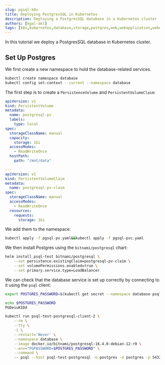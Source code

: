 ```yaml
---
slug: pgsql-k8s
title: Deploying PostgresSQL in Kubernetes 
description: Deploying a PostgresSQL database in a Kubernetes cluster
authors: [kgal-akl]
tags: [k8s,kubernetes,database,storage,postgres,web,webapplication,webdevelopment]
---
```


In this tutorial we deploy a PostgresSQL database in Kubernetes cluster.

<!-- truncate -->

## Set Up Postgres

We first create a new namespace to hold the database-related services.

```bash
kubectl create namespace database
kubectl config set-context --current --namespace database
```

The first step is to create a `PersistenceVolume` and `PersistentVolumeClaim`:

```yaml title
apiVersion: v1
kind: PersistentVolume
metadata:
  name: postgresql-pv
  labels:
    type: local
spec:
  storageClassName: manual
  capacity:
    storage: 1Gi
  accessModes:
    - ReadWriteOnce
  hostPath:
    path: "/mnt/data"

---
apiVersion: v1
kind: PersistentVolumeClaim
metadata:
  name: postgresql-pv-claim
spec:
  storageClassName: manual
  accessModes:
    - ReadWriteOnce
  resources:
    requests:
      storage: 1Gi
```

We add them to the namespace:

```bash
kubectl apply -f pgsql-pv.yaml&&kubectl apply -f pgsql-pvc.yaml
```

We then install Postgres using the `bitnami/postgresql` chart:

```bash
helm install psql-test bitnami/postgresql \
    --set persistence.existingClaim=postgresql-pv-claim \
    --set volumePermissions.enabled=true \
    --set primary.service.type=LoadBalancer
```

We can check that the database service is set up correctly by connecting to it using the `psql` client:

```bash
export POSTGRES_PASSWORD=$(kubectl get secret --namespace database psql-test-postgresql -o jsonpath="{.data.postgres-password}" | base64 -d)

echo $POSTGRES_PASSWORD
PGDeiuKIDd

kubectl run psql-test-postgresql-client-2 \
    --rm \
    --tty \
    -i \
    --restart='Never' \
    --namespace database \
    --image docker.io/bitnami/postgresql:16.4.0-debian-12-r0 \
    --env="PGPASSWORD=$POSTGRES_PASSWORD" \
    --command \ 
    -- psql --host psql-test-postgresql -U postgres -d postgres -p 5432
```
